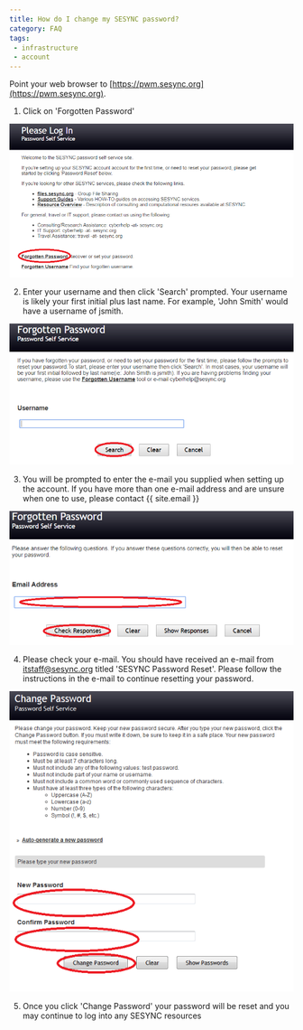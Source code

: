 ```yaml
---
title: How do I change my SESYNC password?
category: FAQ
tags:
 - infrastructure
 - account
---
```


Point your web browser to [https://pwm.sesync.org](https://pwm.sesync.org). 

1. Click on 'Forgotten Password'

![password1](/assets/images/password1.png)

2. Enter your username and then click 'Search' prompted. Your username is likely  your first initial plus last name. For example, 'John Smith' would have a username of jsmith.

![password1](/assets/images/password2.png)

3. You will be prompted to enter the e-mail you supplied when setting up the account.  If you have more than one e-mail address and are unsure when one to use, please contact {{ site.email }}

![password1](/assets/images/password3.png)

4. Please check your e-mail. 
You should have received an e-mail from itstaff@sesync.org titled 'SESYNC Password Reset'. Please follow the instructions in the e-mail to continue resetting your password.

![password4](/assets/images/password4.png)

5. Once you click 'Change Password' your password will be reset and you may continue to log into any SESYNC resources
